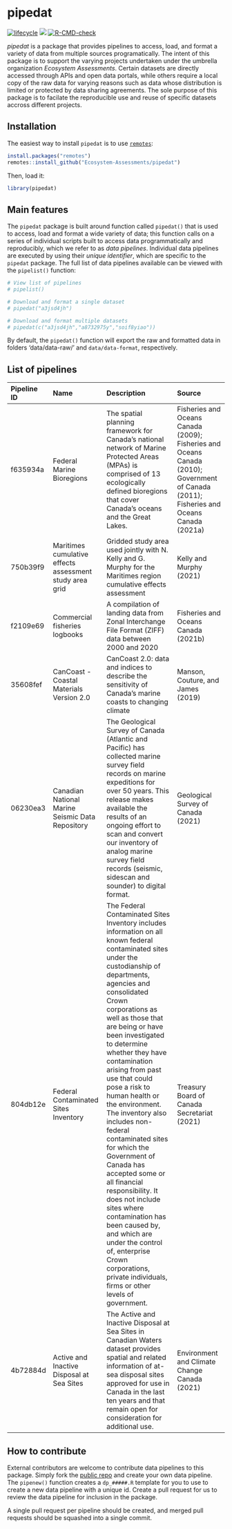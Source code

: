 
<!-- README.md is generated from README.Rmd. Please edit that file -->

# pipedat

<!-- badges: start -->
<!-- [![Check package](https://github.com/inSileco/graphicsutils/actions/workflows/check-moreorless-standard.yaml/badge.svg)](https://github.com/inSileco/graphicsutils/actions/workflows/check-moreorless-standard.yaml) -->
<!-- [![codecov](https://codecov.io/gh/inSileco/graphicsutils/branch/master/graph/badge.svg)](https://codecov.io/gh/inSileco/graphicsutils) -->

[![lifecycle](https://img.shields.io/badge/lifecycle-experimental-orange.svg)](https://www.tidyverse.org/lifecycle/#preliminary)
![](https://img.shields.io/badge/status-preliminary-blue.svg)
[![R-CMD-check](https://github.com/Ecosystem-Assessments/pipedat/actions/workflows/R-CMD-check.yaml/badge.svg)](https://github.com/Ecosystem-Assessments/pipedat/actions/workflows/R-CMD-check.yaml)
<!-- badges: end -->

*pipedat* is a package that provides pipelines to access, load, and
format a variety of data from multiple sources programatically. The
intent of this package is to support the varying projects undertaken
under the umbrella organization *Ecosystem Assessments*. Certain
datasets are directly accessed through APIs and open data portals, while
others require a local copy of the raw data for varying reasons such as
data whose distribution is limited or protected by data sharing
agreements. The sole purpose of this package is to facilate the
reproducible use and reuse of specific datasets accross different
projects.

## Installation

The easiest way to install `pipedat` is to use
[`remotes`](https://cran.r-project.org/package=remotes):

``` r
install.packages("remotes")
remotes::install_github("Ecosystem-Assessments/pipedat")
```

Then, load it:

``` r
library(pipedat)
```

## Main features

The `pipedat` package is built around function called `pipedat()` that
is used to access, load and format a wide variety of data; this function
calls on a series of individual scripts built to access data
programmatically and reproducibly, which we refer to as *data
pipelines*. Individual data pipelines are executed by using their
*unique identifier*, which are specific to the `pipedat` package. The
full list of data pipelines available can be viewed with the
`pipelist()` function:

``` r
# View list of pipelines 
# pipelist()

# Download and format a single dataset 
# pipedat("a3jsd4jh")

# Download and format multiple datasets
# pipedat(c("a3jsd4jh","a8732975y","soif8yiao"))
```

By default, the `pipedat()` function will export the raw and formatted
data in folders ‘data/data-raw/’ and `data/data-format`, respectively.

## List of pipelines

| Pipeline ID | Name                                                    | Description                                                                                                                                                                                                                                                                                                                                                                                                                                                                                                                                                                                                                                                                                                                        | Source                                                                                                                                   |
|:------------|:--------------------------------------------------------|:-----------------------------------------------------------------------------------------------------------------------------------------------------------------------------------------------------------------------------------------------------------------------------------------------------------------------------------------------------------------------------------------------------------------------------------------------------------------------------------------------------------------------------------------------------------------------------------------------------------------------------------------------------------------------------------------------------------------------------------|:-----------------------------------------------------------------------------------------------------------------------------------------|
| f635934a    | Federal Marine Bioregions                               | The spatial planning framework for Canada’s national network of Marine Protected Areas (MPAs) is comprised of 13 ecologically defined bioregions that cover Canada’s oceans and the Great Lakes.                                                                                                                                                                                                                                                                                                                                                                                                                                                                                                                                   | Fisheries and Oceans Canada (2009); Fisheries and Oceans Canada (2010); Government of Canada (2011); Fisheries and Oceans Canada (2021a) |
| 750b39f9    | Maritimes cumulative effects assessment study area grid | Gridded study area used jointly with N. Kelly and G. Murphy for the Maritimes region cumulative effects assessment                                                                                                                                                                                                                                                                                                                                                                                                                                                                                                                                                                                                                 | Kelly and Murphy (2021)                                                                                                                  |
| f2109e69    | Commercial fisheries logbooks                           | A compilation of landing data from Zonal Interchange File Format (ZIFF) data between 2000 and 2020                                                                                                                                                                                                                                                                                                                                                                                                                                                                                                                                                                                                                                 | Fisheries and Oceans Canada (2021b)                                                                                                      |
| 35608fef    | CanCoast - Coastal Materials Version 2.0                | CanCoast 2.0: data and indices to describe the sensitivity of Canada’s marine coasts to changing climate                                                                                                                                                                                                                                                                                                                                                                                                                                                                                                                                                                                                                           | Manson, Couture, and James (2019)                                                                                                        |
| 06230ea3    | Canadian National Marine Seismic Data Repository        | The Geological Survey of Canada (Atlantic and Pacific) has collected marine survey field records on marine expeditions for over 50 years. This release makes available the results of an ongoing effort to scan and convert our inventory of analog marine survey field records (seismic, sidescan and sounder) to digital format.                                                                                                                                                                                                                                                                                                                                                                                                 | Geological Survey of Canada (2021)                                                                                                       |
| 804db12e    | Federal Contaminated Sites Inventory                    | The Federal Contaminated Sites Inventory includes information on all known federal contaminated sites under the custodianship of departments, agencies and consolidated Crown corporations as well as those that are being or have been investigated to determine whether they have contamination arising from past use that could pose a risk to human health or the environment. The inventory also includes non-federal contaminated sites for which the Government of Canada has accepted some or all financial responsibility. It does not include sites where contamination has been caused by, and which are under the control of, enterprise Crown corporations, private individuals, firms or other levels of government. | Treasury Board of Canada Secretariat (2021)                                                                                              |
| 4b72884d    | Active and Inactive Disposal at Sea Sites               | The Active and Inactive Disposal at Sea Sites in Canadian Waters dataset provides spatial and related information of at-sea disposal sites approved for use in Canada in the last ten years and that remain open for consideration for additional use.                                                                                                                                                                                                                                                                                                                                                                                                                                                                             | Environment and Climate Change Canada (2021)                                                                                             |

## How to contribute

External contributors are welcome to contribute data pipelines to this
package. Simply fork the [public repo]() and create your own data
pipeline. The `pipenew()` function creates a `dp_#####.R` template for
you to use to create a new data pipeline with a unique id. Create a pull
request for us to review the data pipeline for inclusion in the package.

A single pull request per pipeline should be created, and merged pull
requests should be squashed into a single commit.
